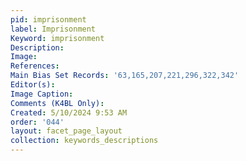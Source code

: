 ```yaml
---
pid: imprisonment
label: Imprisonment
Keyword: imprisonment
Description: 
Image: 
References: 
Main Bias Set Records: '63,165,207,221,296,322,342'
Editor(s): 
Image Caption: 
Comments (K4BL Only): 
Created: 5/10/2024 9:53 AM
order: '044'
layout: facet_page_layout
collection: keywords_descriptions
---
```

